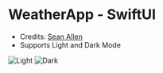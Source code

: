 # WeatherApp - SwiftUI
- Credits: [Sean Allen](https://www.youtube.com/watch?v=b1oC7sLIgpI&t=25424s)
- Supports Light and Dark Mode

![Light]((https://github.com/ashwathkris/WeatherApp-SwiftUI/blob/main/light.png)https://github.com/ashwathkris/WeatherApp-SwiftUI/blob/main/light.png)
![Dark]((https://github.com/ashwathkris/WeatherApp-SwiftUI/blob/main/dark.png)https://github.com/ashwathkris/WeatherApp-SwiftUI/blob/main/dark.png)
